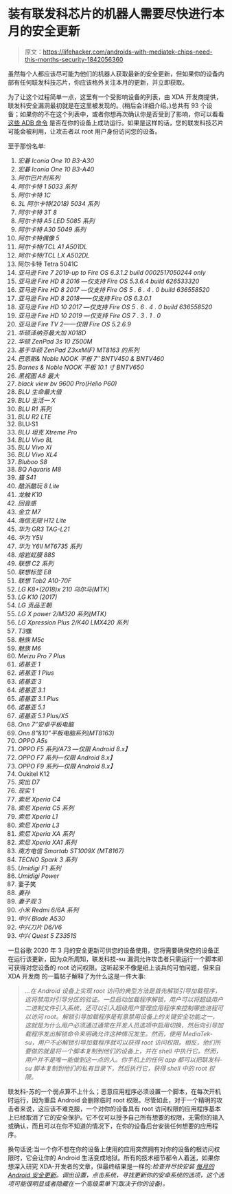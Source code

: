 # 装有联发科芯片的机器人需要尽快进行本月的安全更新

> 原文：<https://lifehacker.com/androids-with-mediatek-chips-need-this-months-security-1842056360>

虽然每个人都应该尽可能为他们的机器人获取最新的安全更新，但如果你的设备内部有任何联发科技芯片，你应该格外关注本月的更新，并立即获取。



为了让这个过程简单一点，这里有一个受影响设备的列表，由 XDA 开发商提供，联发科安全漏洞最初就是在这里被发现的。(稍后会详细介绍。)总共有 93 个设备；如果你的不在这个列表中，或者你想再次确认你是否受到了影响，你可以看看 [这些 ADB 命令](https://forum.xda-developers.com/android/development/amazing-temp-root-mediatek-armv8-t3922213) 是否在你的设备上成功运行。如果是这样的话，您的联发科技芯片可能会被利用，让攻击者以 root 用户身份访问您的设备。

至于那份名单:

1.  *宏碁 Iconia One 10 B3-A30*
2.  *宏碁 Iconia One 10 B3-A40*
3.  *阿尔巴片剂系列*
4.  *阿尔卡特 1 5033 系列*
5.  *阿尔卡特 1C*
6.  *3L 阿尔卡特(2018) 5034 系列*
7.  *阿尔卡特 3T 8*
8.  *阿尔卡特 A5 LED 5085 系列*
9.  *阿尔卡特 A30 5049 系列*
10.  *阿尔卡特偶像 5*
11.  *阿尔卡特/TCL A1 A501DL*
12.  *阿尔卡特/TCL LX A502DL*
13.  阿尔卡特 Tetra 5041C
14.  *亚马逊 Fire 7 2019-up to Fire OS 6.3.1.2 build 0002517050244 only*
15.  *亚马逊 Fire HD 8 2016 —仅支持 Fire OS 5.3.6.4 build 626533320*
16.  *亚马逊 Fire HD 8 2017 —仅支持 Fire OS 5 . 6 . 4 . 0 build 636558520*
17.  *亚马逊 Fire HD 8 2018——仅支持 Fire OS 6.3.0.1*
18.  *亚马逊 Fire HD 10 2017 —仅支持 Fire OS 5 . 6 . 4 . 0 build 636558520*
19.  *亚马逊 Fire HD 10 2019 —仅支持 Fire OS 7 . 3 . 1 . 0*
20.  *亚马逊 Fire TV 2——仅限 Fire OS 5.2.6.9*
21.  *华硕泽纳芬最大加 X018D*
22.  *华硕 ZenPad 3s 10 Z500M*
23.  *基于华硕 ZenPad Z3xxM(F) MT8163 的系列*
24.  *巴恩斯& Noble NOOK 平板 7″ BNTV450 & BNTV460*
25.  *Barnes & Noble NOOK 平板 10.1 寸 BNTV650*
26.  *黑视图 A8 最大*
27.  *black view bv 9600 Pro(Helio P60)*
28.  *BLU 生命最大值*
29.  *BLU 生活一 X*
30.  *BLU R1 系列*
31.  *BLU R2 LTE*
32.  BLU·S1
33.  *BLU 坦克 Xtreme Pro*
34.  *BLU Vivo 8L*
35.  *BLU Vivo XI*
36.  *BLU Vivo XL4*
37.  *Bluboo S8*
38.  *BQ Aquaris M8*
39.  *猫 S41*
40.  *酷派酷玩 8 Lite*
41.  *龙触 K10*
42.  *回音感*
43.  *金立 M7*
44.  *海信无限 H12 Lite*
45.  *华为 GR3 TAG-L21*
46.  *华为 Y5II*
47.  *华为 Y6II MT6735 系列*
48.  *熔岩虹膜 88S*
49.  *联想 C2 系列*
50.  *联想标签 E8*
51.  *联想 Tab2 A10-70F*
52.  *LG K8+(2018)x 210 乌尔马(MTK)*
53.  *LG K10 (2017)*
54.  *LG 贡品王朝*
55.  *LG X power 2/M320 系列(MTK)*
56.  *LG Xpression Plus 2/K40 LMX420 系列*
57.  *T3*螺
58.  *魅族 M5c*
59.  *魅族 M6*
60.  *Meizu Pro 7 Plus*
61.  *诺基亚 1*
62.  *诺基亚 1 Plus*
63.  *诺基亚 3*
64.  *诺基亚 3.1*
65.  *诺基亚 3.1 Plus*
66.  *诺基亚 5.1*
67.  *诺基亚 5.1 Plus/X5*
68.  *Onn 7″安卓平板电脑*
69.  *Onn 8”&10”平板电脑系列(MT8163)*
70.  *OPPO A5s*
71.  *OPPO F5 系列/A73 —仅限 Android 8.x】*
72.  *OPPO F7 系列—仅限 Android 8.x】*
73.  *OPPO F9 系列—仅限 Android 8.x】*
74.  Oukitel K12
75.  *突出 D7*
76.  *现实 1*
77.  *索尼 Xperia C4*
78.  *索尼 Xperia C5 系列*
79.  *索尼 Xperia L1*
80.  *索尼 Xperia L3*
81.  *索尼 Xperia XA 系列*
82.  *索尼 Xperia XA1 系列*
83.  *南方电信 Smartab ST1009X (MT8167)*
84.  *TECNO Spark 3 系列*
85.  *Umidigi F1 系列*
86.  *Umidigi Power*
87.  妻子笑
88.  *妻孙*
89.  *妻子观 3*
90.  *小米 Redmi 6/6A 系列*
91.  *中兴 Blade A530*
92.  *中兴刀片 D6/V6*
93.  *中兴 Quest 5 Z3351S*

一旦谷歌 2020 年 3 月的安全更新可供您的设备使用，您将需要确保您的设备正在运行该更新，因为众所周知，联发科技-su 漏洞允许攻击者只需运行一个脚本即可获得对您设备的 root 访问权限。这听起来不像是纸上谈兵的可怕问题，但来自 XDA 开发商 的一篇帖子解释了为什么这是一件大事:

> *...在 Android 设备上实现 root 访问的典型方法是首先解锁引导加载程序，这将禁用对引导分区的验证。一旦启动加载程序解锁，用户可以将超级用户二进制文件引入系统，还可以引入超级用户管理应用程序来控制哪些进程可以访问 root。解锁引导加载程序是有意禁用设备上的关键安全功能之一，这就是为什么用户必须通过通常在开发人员选项中启用切换，然后向引导加载程序发出解锁命令来明确允许这种情况发生。然而，使用 MediaTek-su，用户不必解锁引导加载程序就可以获得 root 访问权限。相反，他们所要做的就是将一个脚本复制到他们的设备上，并在 shell 中执行它。然而，用户并不是唯一能做到这一点的人。你手机上的任何 app 都可以把联发科-su 脚本复制到他们的私有目录下，然后执行它，获得 shell 中的 root 权限。*

联发科-苏的一个弱点算不上什么；恶意应用程序必须设置一个脚本，在每次开机时运行，因为重启 Android 会删除临时 root 权限。尽管如此，对于一个精明的攻击者来说，这应该不难克服，一个对你的设备具有 root 访问权限的应用程序基本上已经取消了它的安全保护。它不仅可以授予自己所有想要的权限，无需你的输入或确认，而且可以在你不知道的情况下，在你的设备后台安装任何想要的应用程序。

换句话说:当一个你不想在你的设备上使用的应用突然拥有对你的设备的根访问权限时，它会让你的 Android 生活变成地狱。所有的技术细节都令人着迷，如果你想深入研究 XDA-开发者的文章，但最终结果是一样的:*检查并尽快安装* [*每月的 Android 安全更新*](https://source.android.com/security/bulletin/2020-03-01)*。调出设置，点击系统，寻找更新你的安卓系统的选项，这个选项可能很明显或者隐藏在一个高级菜单下(取决于你的设备)。*